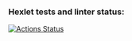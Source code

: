 ### Hexlet tests and linter status:
[![Actions Status](https://github.com/RIP-Peroni/php-project-lvl1/workflows/hexlet-check/badge.svg)](https://github.com/RIP-Peroni/php-project-lvl1/actions)